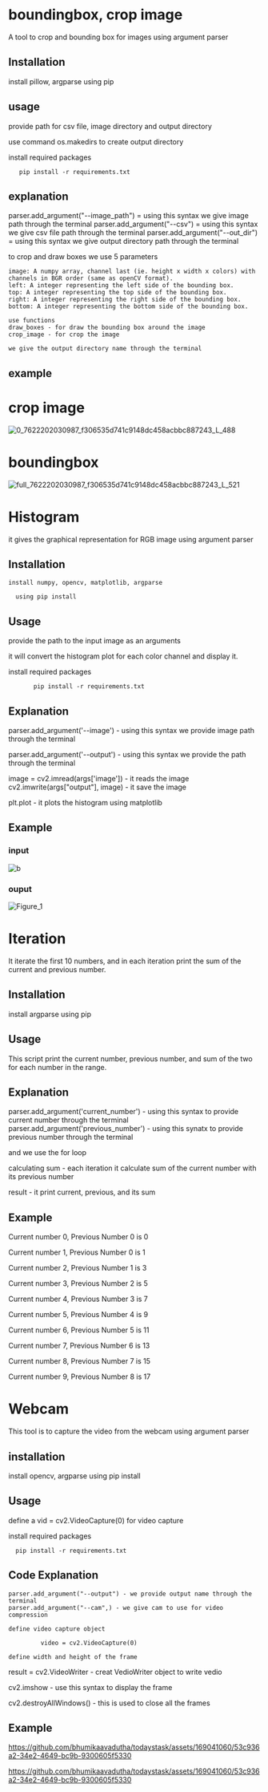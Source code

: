 # boundingbox, crop image

 A tool to crop and bounding box for images using argument parser 
 
## Installation

 install pillow, argparse 
 using pip 

 ## usage

  provide path for csv file, image directory and output directory
  
  use command os.makedirs to create output directory
  
  install required packages

       pip install -r requirements.txt
       
## explanation
   parser.add_argument("--image_path") = using this syntax we give image path through the terminal
   parser.add_argument("--csv") = using this syntax we give csv file path through the terminal
   parser.add_argument("--out_dir") = using this syntax we give output directory path through the terminal

   to crop and draw boxes we use 5 parameters 

   
    image: A numpy array, channel last (ie. height x width x colors) with channels in BGR order (same as openCV format).
    left: A integer representing the left side of the bounding box.
    top: A integer representing the top side of the bounding box.
    right: A integer representing the right side of the bounding box.
    bottom: A integer representing the bottom side of the bounding box.

    use functions 
    draw_boxes - for draw the bounding box around the image
    crop_image - for crop the image 

    we give the output directory name through the terminal 
    
  ## example
  
  # crop image
 ![0_7622202030987_f306535d741c9148dc458acbbc887243_L_488](https://github.com/bhumikaavadutha/todaystask/assets/169041060/9505316c-60a1-4910-9c4a-53ca587c35b5)

   # boundingbox

 ![full_7622202030987_f306535d741c9148dc458acbbc887243_L_521](https://github.com/bhumikaavadutha/todaystask/assets/169041060/e33418d0-7978-48f0-b4f9-c6f45b34f6b6)





 # Histogram

  it gives the graphical representation for RGB image using argument parser 

 ## Installation 

    install numpy, opencv, matplotlib, argparse 

      using pip install

 ## Usage

   provide the path to the input image as an arguments

   it will convert the histogram plot for each color channel and display it.

   install required packages

           pip install -r requirements.txt

 ## Explanation
 parser.add_argument('--image') - using this syntax we provide image path through the terminal

 parser.add_argument('--output') - using this syntax we provide the path through the terminal


  image = cv2.imread(args['image']) - it reads the image 
  cv2.imwrite(args["output"], image) - it save the image

   plt.plot - it plots the histogram using matplotlib 

## Example

 ### input

 ![b](https://github.com/bhumikaavadutha/todaystask/assets/169041060/f5d6cf4f-0776-47d7-99bb-a4af81cfc5e9)
 
 ### ouput

  
 ![Figure_1](https://github.com/bhumikaavadutha/todaystask/assets/169041060/c6fb4992-74b9-4e32-a3b0-11750682018a)






# Iteration

 It iterate the first 10 numbers, and in each iteration print the sum of the current and previous number.

## Installation

install argparse using pip

## Usage

  This script print the current number, previous number, and sum of the two for each number in the range.

## Explanation

  
  parser.add_argument('current_number') - using this syntax to provide current number through the terminal
  parser.add_argument('previous_number') - using this synatx to provide previous number through the terminal

  and we use the for loop

  calculating sum - each iteration it calculate sum of the current number with its previous number

  result - it print current, previous, and its sum

## Example

Current number 0, Previous Number 0 is 0

Current number 1, Previous Number 0 is 1

Current number 2, Previous Number 1 is 3

Current number 3, Previous Number 2 is 5

Current number 4, Previous Number 3 is 7

Current number 5, Previous Number 4 is 9

Current number 6, Previous Number 5 is 11

Current number 7, Previous Number 6 is 13

Current number 8, Previous Number 7 is 15

Current number 9, Previous Number 8 is 17




# Webcam

 This tool is to capture the video from the webcam using argument parser 

## installation

  install opencv, argparse using pip install

## Usage 

 define a vid = cv2.VideoCapture(0) for video capture

 install required packages

      pip install -r requirements.txt

 ## Code Explanation

    parser.add_argument("--output") - we provide output name through the terminal
    parser.add_argument("--cam",) - we give cam to use for video compression

    define video capture object

             video = cv2.VideoCapture(0)

    define width and height of the frame
    
   result = cv2.VideoWriter - creat VedioWriter object to write vedio
    
   cv2.imshow - use this syntax to display the frame

   cv2.destroyAllWindows() - this is used to close all the frames


    


  ## Example






  https://github.com/bhumikaavadutha/todaystask/assets/169041060/53c936a2-34e2-4649-bc9b-9300605f5330



https://github.com/bhumikaavadutha/todaystask/assets/169041060/53c936a2-34e2-4649-bc9b-9300605f5330
    
   
         
  

 

  
 

 


  






 
 





  



